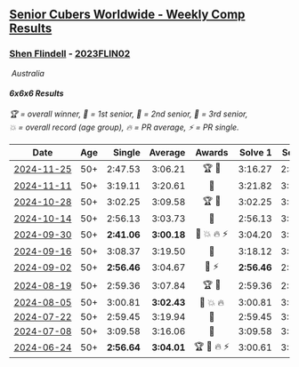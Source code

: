 <style>table {white-space: nowrap;}</style>
<link rel="stylesheet" type="text/css" href="/scw-comp/css/flags.css" />

## [Senior Cubers Worldwide - Weekly Comp Results](/scw-comp/results/)
### [Shen Flindell](README.md) - [2023FLIN02](https://www.worldcubeassociation.org/persons/2023FLIN02?event=666)

<i class="flag flag-AU" />&nbsp;Australia

#### 6x6x6 Results

<span style="white-space: nowrap;">🏆 = overall winner</span>, <span style="white-space: nowrap;">🥇 = 1st senior</span>, <span style="white-space: nowrap;">🥈 = 2nd senior</span>, <span style="white-space: nowrap;">🥉 = 3rd senior</span>, <span style="white-space: nowrap;">💥 = overall record (age group)</span>, <span style="white-space: nowrap;">🔥 = PR average</span>, <span style="white-space: nowrap;">⚡ = PR single</span>.

| Date | Age | Single | Average | Awards | Solve 1 | Solve 2 | Solve 3 | Video |
| :--: | :--: | --: | --: | :--: | --: | --: | --: | :-- |
| [2024-11-25](../../results/2024-11-25/666.md) | 50+ | 2:47.53 | 3:06.21 | 🏆 🥇 | 3:16.27 | 2:47.53 | 3:14.84 | [Desktop](https://www.facebook.com/745394767/videos/1259435565176367) / [Mobile](https://m.facebook.com/745394767/videos/1259435565176367) |
| [2024-11-11](../../results/2024-11-11/666.md) | 50+ | 3:19.11 | 3:20.61 | 🥉 | 3:21.82 | 3:19.11 | 3:20.90 | [Desktop](https://www.facebook.com/745394767/videos/1095282915384687) / [Mobile](https://m.facebook.com/745394767/videos/1095282915384687) |
| [2024-10-28](../../results/2024-10-28/666.md) | 50+ | 3:02.25 | 3:09.58 | 🏆 🥇 | 3:02.25 | 3:04.76 | 3:21.73 | [Desktop](https://www.facebook.com/745394767/videos/1094873108229941) / [Mobile](https://m.facebook.com/745394767/videos/1094873108229941) |
| [2024-10-14](../../results/2024-10-14/666.md) | 50+ | 2:56.13 | 3:03.73 | 🥈 | 2:56.13 | 3:14.03 | 3:01.03 | [Desktop](https://www.facebook.com/745394767/videos/8646067292139819) / [Mobile](https://m.facebook.com/745394767/videos/8646067292139819) |
| [2024-09-30](../../results/2024-09-30/666.md) | 50+ | **2:41.06** | **3:00.18** | 🥈 💥 🔥 ⚡ | 3:04.20 | 3:15.28 | **2:41.06** | [Desktop](https://www.facebook.com/745394767/videos/1561163127821289) / [Mobile](https://m.facebook.com/745394767/videos/1561163127821289) |
| [2024-09-16](../../results/2024-09-16/666.md) | 50+ | 3:08.37 | 3:19.50 | 🥉 | 3:18.12 | 3:08.37 | 3:32.01 | [Desktop](https://www.facebook.com/745394767/videos/831016229233511) / [Mobile](https://m.facebook.com/745394767/videos/831016229233511) |
| [2024-09-02](../../results/2024-09-02/666.md) | 50+ | **2:56.46** | 3:04.67 | 🥈 ⚡ | **2:56.46** | 2:56.75 | 3:20.81 | [Desktop](https://www.facebook.com/745394767/videos/1149239896176411) / [Mobile](https://m.facebook.com/745394767/videos/1149239896176411) |
| [2024-08-19](../../results/2024-08-19/666.md) | 50+ | 2:59.36 | 3:07.84 | 🏆 🥇 | 2:59.36 | 2:59.70 | 3:24.45 | [Desktop](https://www.facebook.com/745394767/videos/1493751025356046) / [Mobile](https://m.facebook.com/745394767/videos/1493751025356046) |
| [2024-08-05](../../results/2024-08-05/666.md) | 50+ | 3:00.81 | **3:02.43** | 🥈 💥 🔥 | 3:00.81 | 3:01.36 | 3:05.13 | [Desktop](https://www.facebook.com/745394767/videos/766685055430993) / [Mobile](https://m.facebook.com/745394767/videos/766685055430993) |
| [2024-07-22](../../results/2024-07-22/666.md) | 50+ | 2:59.45 | 3:19.94 | 🥈 | 2:59.45 | 3:12.61 | 3:47.77 | [Desktop](https://www.facebook.com/events/785148847162745/permalink/790773023266994) / [Mobile](https://m.facebook.com/events/785148847162745?view=permalink&id=790773023266994) |
| [2024-07-08](../../results/2024-07-08/666.md) | 50+ | 3:09.58 | 3:16.06 | 🥈 | 3:09.58 | 3:11.09 | 3:27.51 | [Desktop](https://www.facebook.com/745394767/videos/1498359694386237) / [Mobile](https://m.facebook.com/745394767/videos/1498359694386237) |
| [2024-06-24](../../results/2024-06-24/666.md) | 50+ | **2:56.64** | **3:04.01** | 🏆 🥇 🔥 ⚡ | 3:00.61 | 3:14.79 | **2:56.64** | [Desktop](https://www.facebook.com/745394767/videos/983304126859681) / [Mobile](https://m.facebook.com/745394767/videos/983304126859681) |


<!-- Global site tag (gtag.js) - Google Analytics -->
<script async src="https://www.googletagmanager.com/gtag/js?id=UA-86348435-3"></script>
<script>window.dataLayer = window.dataLayer || []; function gtag() {dataLayer.push(arguments);} gtag('js', new Date()); gtag('config', 'UA-86348435-3');</script>
